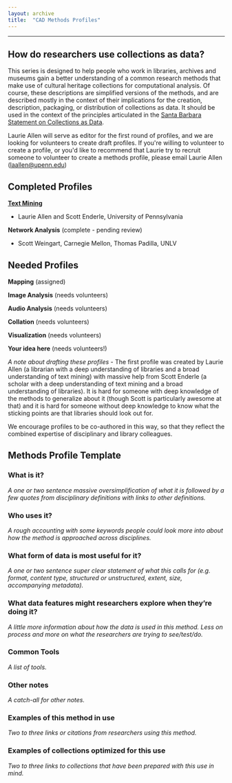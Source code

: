 ```yaml
---
layout: archive
title:  "CAD Methods Profiles"
---
```

---

## How do researchers use collections as data?

This series is designed to help people who work in libraries, archives and museums gain a better understanding of a common research methods that make use of cultural heritage collections for computational analysis. Of course, these descriptions are simplified versions of the methods, and are described mostly in the context of their implications for the creation, description, packaging, or distribution of collections as data. It should be used in the context of the principles articulated in the [Santa Barbara Statement on Collections as Data](https://collectionsasdata.github.io/statement/). 

Laurie Allen will serve as editor for the first round of profiles, and we are looking for volunteers to create draft profiles. If you're willing to volunteer to create a profile, or you'd like to recommend that Laurie try to recruit someone to volunteer to create a methods profile, please email Laurie Allen (laallen@upenn.edu) 

## Completed Profiles

[**Text Mining**](https://collectionsasdata.github.io/textmining/) 
* Laurie Allen and Scott Enderle, University of Pennsylvania 

**Network Analysis** (complete - pending review)
* Scott Weingart, Carnegie Mellon, Thomas Padilla, UNLV 

## Needed Profiles 

**Mapping** (assigned)

**Image Analysis** (needs volunteers)

**Audio Analysis** (needs volunteers)

**Collation** (needs volunteers)

**Visualization** (needs volunteers)

**Your idea here** (needs volunteers!)

*A note about drafting these profiles* - The first profile was created by Laurie Allen (a librarian with a deep understanding of libraries and a broad understanding of text mining) with massive help from Scott Enderle (a scholar with a deep understanding of text mining and a broad understanding of libraries). It is hard for someone with deep knowledge of the methods to generalize about it (though Scott is particularly awesome at that) and it is hard for someone without deep knowledge to know what the sticking points are that libraries should look out for. 

We encourage profiles to be co-authored in this way, so that they reflect the combined expertise of disciplinary and library colleagues. 
 
## Methods Profile Template

### What is it? 
*A one or two sentence massive oversimplification of what it is followed by a few quotes from disciplinary definitions with links to other definitions.*

### Who uses it? 
*A rough accounting with some keywords people could look more into about how the method is approached across disciplines.* 

### What form of data is most useful for it? 
*A one or two sentence super clear statement of what this calls for (e.g. format, content type, structured or unstructured, extent, size, accompanying metadata).*

### What data features might researchers explore when they’re doing it? 
*A little more information about how the data is used in this method. Less on process and more on what the researchers are trying to see/test/do.*

### Common Tools 
*A list of tools.*

### Other notes 
*A catch-all for other notes.*

### Examples of this method in use
*Two to three links or citations from researchers using this method.*

### Examples of collections optimized for this use 
*Two to three links to collections that have been prepared with this use in mind.*
